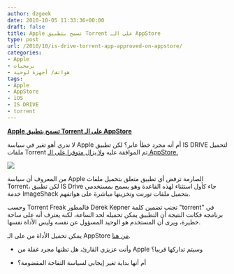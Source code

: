 ```yaml
---
author: dzgeek
date: 2010-10-05 11:33:36+00:00
draft: false
title: Apple تسمح بتطبيق Torrent على الـ AppStore
type: post
url: /2010/10/is-drive-torrent-app-approved-on-appstore/
categories:
- Apple
- برمجيات
- هواتف/ أجهزة لوحية
tags:
- Apple
- AppStore
- iOS
- IS DRIVE
- torrent
---
```


**[Apple تسمح بتطبيق Torrent على الـ AppStore](http://www.it-scoop.com/2010/10/is-drive-torrent-app-approved-on-appstore)**




لا ندري أهو تغير في سياسة Apple أم أنه مجرد خطأ عابر؟ لكن تطبيق IS DRIVE لتحميل ملفات Torrent تم الموافقة عليه [ولا يزال متوفرا على الـ AppStore.](http://itunes.apple.com/us/app/is-drive/id394341587?mt=8)


[![](http://www.it-scoop.com/wp-content/uploads/2010/10/is-drive.jpg)
](http://www.it-scoop.com/2010/10/is-drive-torrent-app-approved-on-appstore)

من المعروف أن سياسة Apple الصارمة ترفض أي تطبيق متعلق بتحميل ملفات Torrent، لكن تطبيق IS Drive جاء كأول استثناء لهذه القاعدة وهو يسمح بمستخدمي خدمة ImageShack بتحميل ملفات تورنت وتخزينها مباشرة على هواتفهم.

وحسب Torrent Freak فالمطور Derek Kepner تجنب تضمين كلمة "torrent" في برنامجه فكانت النتيجة أن التطبيق يمكن تحميله لحد الساعة، لكنه يعترف أنه على ساحة خطيرة، ويرى أن المستخدم هو الوحيد المسؤول عن نفسه وليس الأداة نفسها.

يمكن تحميل الأداة من على الـ AppStore [من هنا](http://itunes.apple.com/us/app/is-drive/id394341587?mt=8).

- وأنت عزيزي القارئ، هل تظنها مجرد غفلة من Apple وسيتم تداركها قريبا؟

- أم أنها بداية تغير إيجابي لسياسة التفاحة المقضومة؟

